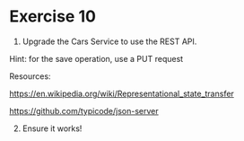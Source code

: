 # Exercise 10

1. Upgrade the Cars Service to use the REST API.

Hint: for the save operation, use a PUT request

Resources:

https://en.wikipedia.org/wiki/Representational_state_transfer

https://github.com/typicode/json-server

2. Ensure it works!